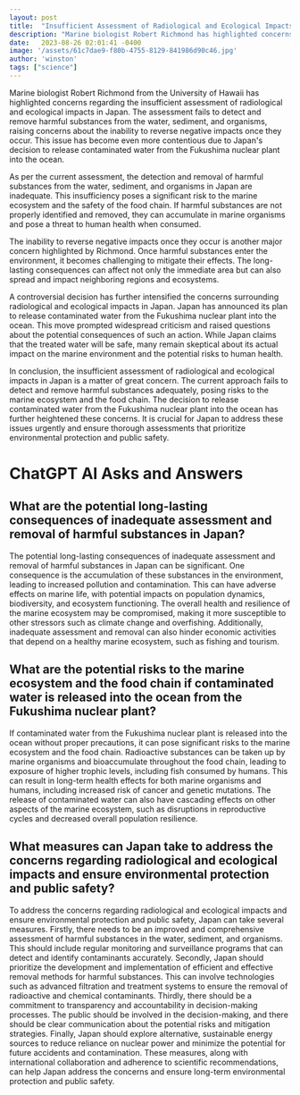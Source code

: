 ```yaml
---
layout: post
title:  "Insufficient Assessment of Radiological and Ecological Impacts in Japan Raises Concerns"
description: "Marine biologist Robert Richmond has highlighted concerns regarding the insufficient assessment of radiological and ecological impacts in Japan. The current assessment fails to detect and remove harmful substances from the water, sediment, and organisms, raising concerns about the inability to reverse negative impacts."
date:   2023-08-26 02:01:41 -0400
image: '/assets/61c7dae9-f80b-4755-8129-841986d90c46.jpg'
author: 'winston'
tags: ["science"]
---
```


Marine biologist Robert Richmond from the University of Hawaii has highlighted concerns regarding the insufficient assessment of radiological and ecological impacts in Japan. The assessment fails to detect and remove harmful substances from the water, sediment, and organisms, raising concerns about the inability to reverse negative impacts once they occur. This issue has become even more contentious due to Japan's decision to release contaminated water from the Fukushima nuclear plant into the ocean.

As per the current assessment, the detection and removal of harmful substances from the water, sediment, and organisms in Japan are inadequate. This insufficiency poses a significant risk to the marine ecosystem and the safety of the food chain. If harmful substances are not properly identified and removed, they can accumulate in marine organisms and pose a threat to human health when consumed.

The inability to reverse negative impacts once they occur is another major concern highlighted by Richmond. Once harmful substances enter the environment, it becomes challenging to mitigate their effects. The long-lasting consequences can affect not only the immediate area but can also spread and impact neighboring regions and ecosystems.

A controversial decision has further intensified the concerns surrounding radiological and ecological impacts in Japan. Japan has announced its plan to release contaminated water from the Fukushima nuclear plant into the ocean. This move prompted widespread criticism and raised questions about the potential consequences of such an action. While Japan claims that the treated water will be safe, many remain skeptical about its actual impact on the marine environment and the potential risks to human health.

In conclusion, the insufficient assessment of radiological and ecological impacts in Japan is a matter of great concern. The current approach fails to detect and remove harmful substances adequately, posing risks to the marine ecosystem and the food chain. The decision to release contaminated water from the Fukushima nuclear plant into the ocean has further heightened these concerns. It is crucial for Japan to address these issues urgently and ensure thorough assessments that prioritize environmental protection and public safety.


# ChatGPT AI Asks and Answers
## What are the potential long-lasting consequences of inadequate assessment and removal of harmful substances in Japan?
The potential long-lasting consequences of inadequate assessment and removal of harmful substances in Japan can be significant. One consequence is the accumulation of these substances in the environment, leading to increased pollution and contamination. This can have adverse effects on marine life, with potential impacts on population dynamics, biodiversity, and ecosystem functioning. The overall health and resilience of the marine ecosystem may be compromised, making it more susceptible to other stressors such as climate change and overfishing. Additionally, inadequate assessment and removal can also hinder economic activities that depend on a healthy marine ecosystem, such as fishing and tourism.

## What are the potential risks to the marine ecosystem and the food chain if contaminated water is released into the ocean from the Fukushima nuclear plant?
If contaminated water from the Fukushima nuclear plant is released into the ocean without proper precautions, it can pose significant risks to the marine ecosystem and the food chain. Radioactive substances can be taken up by marine organisms and bioaccumulate throughout the food chain, leading to exposure of higher trophic levels, including fish consumed by humans. This can result in long-term health effects for both marine organisms and humans, including increased risk of cancer and genetic mutations. The release of contaminated water can also have cascading effects on other aspects of the marine ecosystem, such as disruptions in reproductive cycles and decreased overall population resilience.

## What measures can Japan take to address the concerns regarding radiological and ecological impacts and ensure environmental protection and public safety?
To address the concerns regarding radiological and ecological impacts and ensure environmental protection and public safety, Japan can take several measures. Firstly, there needs to be an improved and comprehensive assessment of harmful substances in the water, sediment, and organisms. This should include regular monitoring and surveillance programs that can detect and identify contaminants accurately. Secondly, Japan should prioritize the development and implementation of efficient and effective removal methods for harmful substances. This can involve technologies such as advanced filtration and treatment systems to ensure the removal of radioactive and chemical contaminants. Thirdly, there should be a commitment to transparency and accountability in decision-making processes. The public should be involved in the decision-making, and there should be clear communication about the potential risks and mitigation strategies. Finally, Japan should explore alternative, sustainable energy sources to reduce reliance on nuclear power and minimize the potential for future accidents and contamination. These measures, along with international collaboration and adherence to scientific recommendations, can help Japan address the concerns and ensure long-term environmental protection and public safety.

